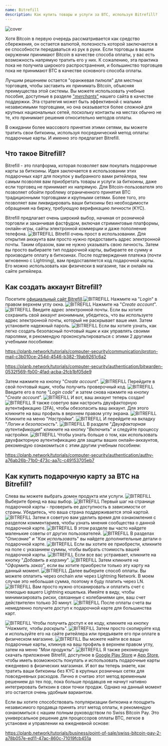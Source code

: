 ```yaml
---
name: Bitrefill
description: Как купить товары и услуги за BTC, используя Bitrefill?
---
```

![cover](assets/cover.webp)

Хотя Bitcoin в первую очередь рассматривается как средство сбережения, он остается валютой, полезность которой заключается в ее способности передаваться из рук в руки. Если торговцы в вашем окружении принимают Bitcoin в качестве способа оплаты, у вас есть возможность напрямую тратить его у них. К сожалению, эта практика пока не получила широкого распространения, и большинство торговцев пока не принимают BTC в качестве основного способа оплаты.

Лучшим решением остается "оранжевая пилюля" для местных торговцев, чтобы заставить их принимать Bitcoin, объясняя преимущества этой системы. Вы можете использовать учебные пособия, доступные в разделе ["*merchants*"](https://planb.network/tutorials/merchant) нашего сайта в качестве поддержки. Эта стратегия может быть эффективной с малыми независимыми торговцами, но она оказывается более сложной для крупных национальных сетей, поскольку контакты на местах обычно не те, кто принимает решения относительно методов оплаты.

В ожидании более массового принятия этими сетями, вы можете тратить свои биткоины, используя посреднический метод оплаты: подарочные карты. И именно это предлагает Bitrefill.

## Что такое Bitrefill?

Bitrefill - это платформа, которая позволяет вам покупать подарочные карты за биткоины. Идея заключается в использовании этих подарочных карт для покупок у выбранного вами ритейлера, тем самым позволяя вам приобретать товары и услуги за биткоины, даже если торговец не принимает их напрямую. Для Bitcoin-пользователя это позволяет обойти проблему ограниченного принятия BTC традиционными торговцами и крупными сетями. Более того, это позволяет вам ликвидировать ваши биткоины без необходимости обращения на биржу, требующую верификацию личности (KYC).

Bitrefill предлагает очень широкий выбор, начиная от розничной торговли и заканчивая фастфудом, включая стриминговые платформы, онлайн-игры, сайты электронной коммерции и даже пополнение телефона.
![BITREFILL](assets/notext/01.webp)
Bitrefill очень прост в использовании. Для открытия аккаунта вам просто нужно предоставить адрес электронной почты. Таким образом, вам не нужно указывать свою личность. Затем вы просто выбираете тип подарочной карты, выбираете ее сумму и производите оплату в биткоинах. После подтверждения платежа (почти мгновенно с Lightning), вам предоставляется код подарочной карты. Его можно использовать как физически в магазине, так и онлайн на сайте ритейлера.

## Как создать аккаунт Bitrefill?
Посетите [официальный сайт Bitrefill](https://www.bitrefill.com).![BITREFILL](assets/notext/02.webp)
Нажмите на "*Login*" в правом верхнем углу окна.
![BITREFILL](assets/notext/03.webp)
Нажмите на "*Create account*".
![BITREFILL](assets/notext/04.webp)
Введите адрес электронной почты. Если вы хотите сохранить свой аккаунт анонимным, убедитесь, что вы используете адрес электронной почты, который не раскрывает ваше имя. Затем установите надежный пароль.
![BITREFILL](assets/notext/05.webp)
Если вы хотите узнать, как легко создать безопасный почтовый ящик и как управлять своими паролями, я рекомендую проконсультироваться с этими 2 другими учебными пособиями:

https://planb.network/tutorials/computer-security/communication/proton-mail-c3b010ce-254d-4546-b382-19ab9261c6a2

https://planb.network/tutorials/computer-security/authentication/bitwarden-0532f569-fb00-4fad-acba-2fcb1bf05de9

Затем нажмите на кнопку "*Create account*".
![BITREFILL](assets/notext/06.webp)
Перейдите в свой почтовый ящик, чтобы получить проверочный код.
![BITREFILL](assets/notext/07.webp)
Введите его в поле "*Login code*" и затем снова нажмите на кнопку "*Create account*".
![BITREFILL](assets/notext/08.webp) И вот, ваш аккаунт теперь создан!
![BITREFILL](assets/notext/09.webp)
Я также советую вам настроить двухфакторную аутентификацию (2FA), чтобы обезопасить ваш аккаунт. Для этого кликните на ваш профиль в верхнем правом углу экрана.
![BITREFILL](assets/notext/10.webp)
Кликните на меню "*Настройки*".
![BITREFILL](assets/notext/11.webp)
И перейдите на вкладку "*Логин и безопасность*".
![BITREFILL](assets/notext/12.webp)
В разделе "*Двухфакторная аутентификация*" кликните на кнопку "*Включить*" и следуйте процессу настройки.
![BITREFILL](assets/notext/13.webp)
Чтобы узнать больше о том, как использовать двухфакторную аутентификацию для защиты ваших онлайн-аккаунтов, рекомендую ознакомиться с этим другим учебным пособием:

https://planb.network/tutorials/computer-security/authentication/authy-a76ab26b-71b0-473c-aa7c-c49153705eb7

## Как купить подарочную карту за BTC на Bitrefill?

Слева вы можете выбрать домен продукта или услуги.
![BITREFILL](assets/notext/14.webp)
Выберите бренд на ваш выбор.
![BITREFILL](assets/notext/15.webp)
Первый шаг на странице подарочной карты - проверить ее доступность в зависимости от страны. Убедитесь, что ваша страна поддерживается этой картой.
![BITREFILL](assets/notext/16.webp)
Затем я советую вам уделить время для ознакомления с разделом комментариев, чтобы узнать мнения сообщества о данной подарочной карте.
![BITREFILL](assets/notext/17.webp)
В этом разделе вы часто найдете маленькие советы от других пользователей.
![BITREFILL](assets/notext/18.webp)
В разделах "*Описание*" и "*Как использовать*" вы найдете дополнительные детали о подарочной карте. ![BITREFILL](assets/notext/19.webp)
Если вы хотите ее приобрести, кликните на поле с указанием суммы, чтобы выбрать стоимость вашей подарочной карты.
![BITREFILL](assets/notext/20.webp)
Если все вас устраивает, кликните на кнопку "*Добавить в корзину*".
![BITREFILL](assets/notext/21.webp)
Затем кликните на "*Оформить заказ*", если вы хотите приобрести только эту карту на данный момент.
![BITREFILL](assets/notext/22.webp)
Далее выберите способ оплаты. Вы можете оплатить через onchain или через Lightning Network. В моем случае это небольшая сумма, поэтому я буду платить через LN.
![BITREFILL](assets/notext/23.webp)
Вам просто нужно отсканировать и оплатить счет с помощью вашего Lightning кошелька. Имейте в виду, чтобы минимизировать риски, связанные с колебаниями цен, ваш счет действителен только 30 минут.
![BITREFILL](assets/notext/24.webp)
После оплаты счета вы немедленно получите доступ к подарочной карте для большинства карт.

![BITREFILL](assets/notext/25.webp)
Чтобы получить доступ к ее коду, кликните на кнопку "*Нажмите, чтобы раскрыть*".
![BITREFILL](assets/notext/26.webp)
Затем просто скопируйте код и используйте его на сайте ритейлера или предъявите его при оплате в физическом магазине.
![BITREFILL](assets/notext/27.webp)
Вы можете найти все ваши подарочные карты, кликнув на ваш профиль в верхнем правом углу, затем на меню "*Мои продукты*".
![BITREFILL](assets/notext/28.webp)
Я также рекомендую скачать приложение Bitrefill, доступное в [Google Play Store](https://play.google.com/store/apps/details?id=com.bitrefill.app) и [App Store](https://apps.apple.com/in/app/bitrefill/id1378102623), чтобы иметь возможность покупать и использовать подарочные карты ежедневно в физических магазинах.
И вот вы теперь знаете, как тратить ваши биткоины без KYC в крупных розничных сетях для повседневных расходов. Лично я считаю этот метод временным решением до тех пор, пока больше продавцов не начнут нативно интегрировать биткоин в свои точки продаж. Однако на данный момент это остается очень удобным вариантом.

Если вы хотите способствовать популяризации биткоина и поощрить независимого продавца принять этот метод оплаты, я рекомендую ознакомиться с нашим полным руководством по Swiss Bitcoin Pay. Это универсальное решение для процессоров оплаты BTC, легкое в установке и управлении на ежедневной основе:

https://planb.network/tutorials/business/point-of-sale/swiss-bitcoin-pay-2-a78b057e-ed11-47ac-860c-71019fcb451a
